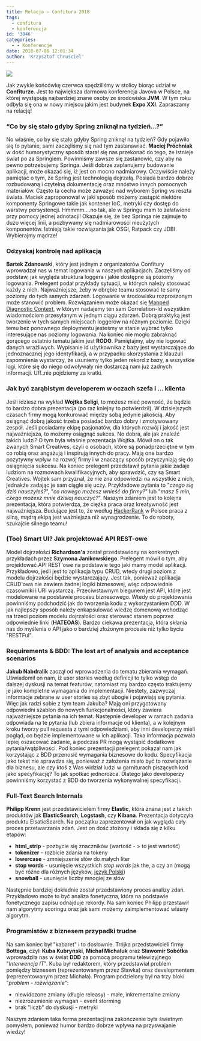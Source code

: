 ```yaml
---
title: Relacja – Confitura 2018
tags:
  - confitura
  - konferencja
id: '3046'
categories:
  - - Konferencje
date: 2018-07-06 12:01:34
author: 'Krzysztof Chruściel'
---
```


![](http://codecouple.pl/wp-content/uploads/2017/04/relacjaKonferencja.png)

Jak zwykle końcówkę czerwca spędziliśmy w stolicy biorąc udział w **Confiturze**. Jest to największa darmowa konferencja Javova w Polsce, na której występują najbardziej znane osoby ze środowiska **JVM**. W tym roku odbyła się ona w nowy miejscu jakim jest budynek **Expo XXI**. Zapraszamy na relację!
<!-- more -->
### “Co by się stało gdyby Spring zniknął na tydzień…?”

No właśnie, co by się stało gdyby Spring zniknął na tydzień? Gdy pojawiło się to pytanie, sami zaczęliśmy się nad tym zastanawiać. **Maciej Próchniak** w dość humorystyczny sposób starał się nas przekonać do tego, że istnieje świat po za Springiem. Powinniśmy zawsze się zastanowić, czy aby na pewno potrzebujemy Springa. Jeśli dobrze zaplanujemy budowanie aplikacji, może okazać się, iż jest on mocno nadmiarowy. Oczywiście należy pamiętać o tym, że Spring jest technologią dojrzałą. Posiada bardzo dobrze rozbudowaną i czytelną dokumentację oraz mnóstwo innych pomocnych materiałów. Często ta cecha może zaważyć nad wyborem Spring vs reszta świata. Maciek zaproponował w jaki sposób możemy zastąpić niektóre komponenty Springowe takie jak kontener IoC, metryki czy dostęp do warstwy persystencji. Hmmmm....no tak, ale w Springu mam to załatwione przy pomocy jednej adnotacji! Okazuje się, że bez Springa nie zajmuje to dużo więcej linii, a pozbywamy się nadmiarowości nieużytych komponentów. Istnieją takie rozwiązania jak OSGI, Ratpack czy JDBI. Wybierajmy mądrze!

### Odzyskaj kontrolę nad aplikacją

**Bartek Zdanowski**, który jest jednym z organizatorów Confitury wprowadzał nas w temat logowania w naszych aplikacjach. Zaczęliśmy od podstaw, jak wygląda struktura loggera i jakie dostępne są poziomy logowania. Prelegent podał przykłady sytuacji, w których należy stosować każdy z nich. Najważniejsze, żeby w obrębie teamu stosować te samy poziomy do tych samych zdarzeń. Logowanie w środowisku rozproszonym może stanowić problem. Rozwiązaniem może okazać się [Mapped Diagnostic Context](http://codecouple.pl/2017/07/21/17-spring-boot-distributed-tracing-zipkin-i-sleuth/), w którym nadajemy ten sam Correlation-Id wszystkim wiadomościom przesyłanym w jednym ciągu zdarzeń. Dobrą praktyką jest tworzenie w tych samych miejscach loggerów na różnym poziomie. Dzięki temu bez ponownego deploymentu jesteśmy w stanie wybrać tylko interesujące nas poziomy logowania. Na koniec nie mogło zabraknąć gorącego ostatnio tematu jakim jest **RODO**. Pamiętajmy, aby nie logować danych wrażliwych. Wypisanie id użytkownika z bazy jest wystarczające do jednoznacznej jego identyfikacji, a w przypadku skorzystania z klauzuli zapomnienia wystarczy, że usuniemy tylko jeden rekord z bazy, a wszystkie logi, które się do niego odwoływały nie dostarczą nam już żadnych informacji. Uff..nie pójdziemy za kratki.

### Jak być zarąbistym developerem w oczach szefa i ... klienta

Jeśli idziesz na wykład **Wojtka Seligi**, to możesz mieć pewność, że będzie to bardzo dobra prezentacja (po raz kolejny to potwierdził). W dzisiejszych czasach firmy mogą konkurować między sobą jedynie jakością. Aby osiągnąć dobrą jakość trzeba posiadać bardzo dobry i zmotywowany zespół. Jeśli posiadamy ekipę pasjonatów, dla których rozwój i jakość jest najważniejsza, to możemy osiągnąć sukces. No dobra, ale jak znaleźć takich ludzi? O tym była właśnie prezentacja Wojtka. Mówił on o tak zwanych Smart Creatives, czyli o osobach, które są ponadprzeciętne w tym co robią oraz angażują i inspirują innych do pracy.  Mają one bardzo pozytywny wpływ na rozwój firmy i w znaczący sposób przyczyniają się do osiągnięcia sukcesu. Na koniec prelegent przedstawił pytania jakie zadaje ludziom na rozmowach kwalifikacyjnych, aby sprawdzić, czy są Smart Creatives. Wojtek sam przyznał, że nie zna odpowiedzi na wszystkie z nich, jednakże zadając je sam ciągle się uczy. Przykładowe pytania to "_czego się dziś nauczyłeś?_", "_co nowego możesz wnieść do firmy?_" lub "_masz 5 min, czego możesz mnie dzisiaj nauczyć?_". Naszym zdaniem jest to kolejna prezentacja, która potwierdza, że ciężka praca oraz kreatywność jest najważniejsza. Budujące jest to, że według [HackerRank](https://www.hackerrank.com/) w Polsce praca z silną, mądrą ekipą jest ważniejsza niż wynagrodzenie. To do roboty, szukajcie silnego teamu!

### (Too) Smart UI? Jak projektować API REST-owe

Model dojrzałości **Richardson'a** został przedstawiony na konkretnych przykładach przez **Szymona Janikowskiego**. Prelegent mówił o tym, aby projektować API REST'owe na podstawie tego jaki mamy model aplikacji. Przykładowo, jeśli jest to aplikacja typu CRUD, wtedy drugi poziom z modelu dojrzałości będzie wystarczający. Jest tak, ponieważ aplikacja CRUD'owa nie zawiera żadnej logiki biznesowej, więc odpowiednie czasowniki i URI wystarczą. Przeciwstawnym biegunem jest API, które jest modelowane na podstawie procesu biznesowego. Wtedy do projektowania powinniśmy podchodzić jak do tworzenia kodu z wykorzystaniem DDD. W jak najlepszy sposób należy enkapsulować wiedzę domenową wchodząc na trzeci poziom modelu dojrzałości oraz sterować stanem poprzez odpowiednie linki (**HATEOAS**). Bardzo ciekawa prezentacja, która skłania nas do myślenia o API jako o bardziej złożonym procesie niż tylko byciu "RESTFul".

### Requirements & BDD: The lost art of analysis and acceptance scenarios

**Jakub Nabdralik** zaczął od wprowadzenia do tematu zbierania wymagań. Uświadomił on nam, iż user stories według definicji to tylko wstęp do dalszej dyskusji na temat featurów, natomiast my bardzo często traktujemy je jako kompletne wymagania do implementacji. Niestety, zazwyczaj informacje zebrane w user stories są zbyt ubogie i pojawiają się pytania. Więc jak radzi sobie z tym team Jakuba? Mają oni przygotowany odpowiedni szablon do nowych funkcjonalności, który zawiera najważniejsze pytania na ich temat. Następnie developer w ramach zadania odpowiada na te pytania (lub zbiera informacje od klienta), a w kolejnym kroku tworzy pull requesta z tymi odpowiedziami, aby inni developerzy mieli pogląd, co będzie implementowane w ich aplikacji. Taka informacja pozwala lepiej oszacować zadanie, a podczas PR mogą wystąpić dodatkowe pytania/wątpliwości. Pod koniec prezentacji prelegent pokazał nam jak korzystając z BDD przenosić wymagania biznesowe do kodu. Specyfikacja jako tekst nie sprawdza się, ponieważ z założenia miało być to rozwiązanie dla biznesu, ale czy ktoś z Was widział ludzi w garniturach piszących kod jako specyfikację? To jak spotkać jednorożca. Dlatego jako developerzy powinniśmy korzystać z BDD do tworzenia wykonywalnej specyfikacji.

### Full-Text Search Internals

**Philipp Krenn** jest przedstawicielem firmy **Elastic**, która znana jest z takich produktów jak **ElasticSearch**, **Logstash**, czy **Kibana**. Prezentacja dotyczyła produktu ElsaticSearch. Na początku zaprezentował on jak wygląda cały proces przetwarzania zdań. Jest on dość złożony i składa się z kilku etapów:

*   **html\_strip** - pozbycie się znaczników (<znacznik>wartość</znacznik> - > to jest wartość)
*   **tokenizer** - rozbicie zdania na tokeny
*   **lowercase** - zmniejszenie słów do małych liter
*   **stop words** - usunięcie wszystkich _stop words_ jak the, a czy an (mogą być różne dla różnych języków, [język Polski](https://github.com/apache/lucene-solr/blob/master/lucene/analysis/stempel/src/resources/org/apache/lucene/analysis/pl/stopwords.txt))
*   **snowball** - usunięcie liczby mnogiej ze słów

Następnie bardziej dokładnie został przedstawiony proces analizy zdań. Przykładowo może to być analiza fonetyczna, która na podstawie fonetycznego zapisu odnajduje rekordy. Na sam koniec Philipp przestawił nam algorytmy scoringu oraz jak sami możemy zaimplementować własny algorytm.

### Programistów z biznesem przypadki trudne

Na sam koniec był "kabaret" i to dosłownie. Trójka przedstawicieli firmy **Bottega**, czyli **Kuba Kubryński**, **Michał Michaluk** oraz **Sławomir Sobótka** wprowadziła nas w świat **DDD** za pomocą programu telewizyjnego "_Interwencja IT_". Kuba był redaktorem, który przedstawiał problem pomiędzy biznesem (reprezentowanym przez Sławka) oraz developmentem (reprezentowanym przez Michała). Program podzielony był na trzy bloki "_problem - rozwiązanie_":

*   niewidczone zmiany (długie releasy) - małe, inkrementalne zmiany
*   niezrozumienie wymagań - event storming
*   brak "liczb" do dyskusji - metryki

Naszym zdaniem taka forma prezentacji na zakończenie była świetnym pomysłem, ponieważ humor bardzo dobrze wpływa na przyswajanie wiedzy!